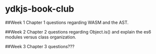 # ydkjs-book-club

##Week 1
Chapter 1 questions regarding WASM and the AST.

##Week 2
Chapter 2 questions regarding Object.is() and explain the es6 modules versus class organization.

##Week 3
Chapter 3 questions???